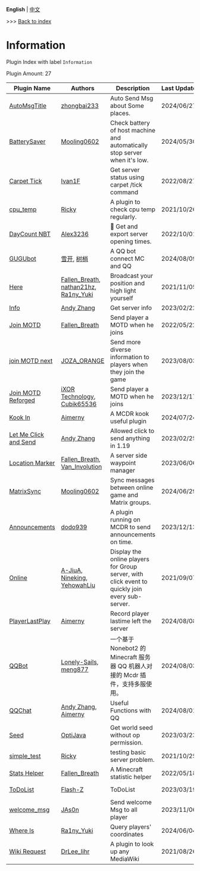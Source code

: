 **English** | [中文](readme-zh_cn.md)

\>\>\> [Back to index](/readme.md)

# Information

Plugin Index with label `Information`

Plugin Amount: 27

| Plugin Name | Authors | Description | Last Update | Labels |
| --- | --- | --- | --- | --- |
| [AutoMsgTitle](/plugins/auto_msg_title/readme.md) | [zhongbai233](https://github.com/zhongbai2333) | Auto Send Msg about Some places. | 2024/06/27 | [`Information`](/labels/information/readme.md) |
| [BatterySaver](/plugins/battery_saver/readme.md) | [Mooling0602](https://github.com/Mooling0602) | Check battery of host machine and automatically stop server when it's low. | 2024/05/30 | [`Tool`](/labels/tool/readme.md), [`Information`](/labels/information/readme.md) |
| [Carpet Tick](/plugins/carpet_tick/readme.md) | [Ivan1F](https://github.com/Ivan-1F) | Get server status using carpet /tick command | 2022/08/27 | [`Information`](/labels/information/readme.md) |
| [cpu_temp](/plugins/cpu_temp/readme.md) | [Ricky](https://github.com/R1ckyH) | A plugin to check cpu temp regularly. | 2021/10/26 | [`Information`](/labels/information/readme.md) |
| [DayCount NBT](/plugins/daycount_nbt/readme.md) | [Alex3236](https://github.com/alex3236) | :calendar: Get and export server opening times. | 2022/10/01 | [`Information`](/labels/information/readme.md), [`API`](/labels/api/readme.md) |
| [GUGUbot](/plugins/gugubot/readme.md) | [雪开](https://github.com/XueK66), [树梢](https://github.com/LoosePrince) | A QQ bot connect MC and QQ | 2024/08/09 | [`Information`](/labels/information/readme.md), [`Management`](/labels/management/readme.md) |
| [Here](/plugins/here/readme.md) | [Fallen_Breath](https://github.com/Fallen-Breath), [nathan21hz](https://github.com/nathan21hz), [Ra1ny_Yuki](https://github.com/Ra1ny-Yuki) | Broadcast your position and high light yourself | 2021/11/05 | [`Information`](/labels/information/readme.md) |
| [Info](/plugins/info/readme.md) | [Andy Zhang](https://github.com/AnzhiZhang) | Get server info | 2023/02/22 | [`Information`](/labels/information/readme.md) |
| [Join MOTD](/plugins/join_motd/readme.md) | [Fallen_Breath](https://github.com/Fallen-Breath) | Send player a MOTD when he joins | 2022/05/22 | [`Information`](/labels/information/readme.md) |
| [join MOTD next](/plugins/join_motd_next/readme.md) | [JOZA_ORANGE](https://github.com/JOZA-ORANGE) | Send more diverse information to players when they join the game | 2023/08/03 | [`Information`](/labels/information/readme.md) |
| [Join MOTD Reforged](/plugins/joinmotd_reforged/readme.md) | [iXOR Technology](https://github.com/iXORTech/), [Cubik65536](https://github.com/Cubik65536/) | Send player a MOTD when he joins | 2023/12/17 | [`Information`](/labels/information/readme.md) |
| [Kook In](/plugins/kookin/readme.md) | [Aimerny](https://github.com/Aimerny) | A MCDR kook useful plugin | 2024/07/24 | [`Information`](/labels/information/readme.md), [`Management`](/labels/management/readme.md) |
| [Let Me Click and Send](/plugins/let_me_click_and_send/readme.md) | [Andy Zhang](https://github.com/AnzhiZhang) | Allowed click to send anything in 1.19 | 2023/02/25 | [`Information`](/labels/information/readme.md) |
| [Location Marker](/plugins/location_marker/readme.md) | [Fallen_Breath](https://github.com/Fallen-Breath), [Van_Involution](https://github.com/Van-Nya) | A server side waypoint manager | 2023/06/06 | [`Information`](/labels/information/readme.md) |
| [MatrixSync](/plugins/matrix_sync/readme.md) | [Mooling0602](https://github.com/Mooling0602) | Sync messages between online game and Matrix groups. | 2024/06/29 | [`Tool`](/labels/tool/readme.md), [`Information`](/labels/information/readme.md) |
| [Announcements](/plugins/mcdr_announcements/readme.md) | [dodo939](https://github.com/yfy-dodo939) | A plugin running on MCDR to send announcements on time. | 2023/12/13 | [`Information`](/labels/information/readme.md) |
| [Online](/plugins/online/readme.md) | [A-JiuA](https://github.com/A-JiuA), [Nineking](https://github.com/NineKing32649163), [YehowahLiu](https://github.com/YehowahLiu) | Display the online players for Group server, with click event to quickly join every sub-server. | 2021/09/07 | [`Information`](/labels/information/readme.md) |
| [PlayerLastPlay](/plugins/player_last_play/readme.md) | [Aimerny](https://github.com/Aimerny) | Record player lastime left the server | 2024/08/08 | [`Information`](/labels/information/readme.md) |
| [QQBot](/plugins/qq_bot/readme.md) | [Lonely-Sails](https://github.com/Lonely-Sails), [meng877](https://github.com/meng877) | 一个基于 Nonebot2 的 Minecraft 服务器 QQ 机器人对接的 Mcdr 插件，支持多服使用。 | 2024/08/03 | [`Information`](/labels/information/readme.md), [`Management`](/labels/management/readme.md) |
| [QQChat](/plugins/qq_chat/readme.md) | [Andy Zhang](https://github.com/AnzhiZhang), [Aimerny](https://github.com/Aimerny) | Useful Functions with QQ | 2024/08/01 | [`Information`](/labels/information/readme.md), [`Management`](/labels/management/readme.md) |
| [Seed](/plugins/seed/readme.md) | [OptiJava](https://github.com/OptiJava) | Get world seed without op permission. | 2023/03/23 | [`Information`](/labels/information/readme.md) |
| [simple_test](/plugins/simple_test/readme.md) | [Ricky](https://github.com/R1ckyH) | testing basic server problem. | 2021/10/25 | [`Information`](/labels/information/readme.md) |
| [Stats Helper](/plugins/stats_helper/readme.md) | [Fallen_Breath](https://github.com/Fallen-Breath) | A Minecraft statistic helper | 2022/05/18 | [`Tool`](/labels/tool/readme.md), [`Information`](/labels/information/readme.md) |
| [ToDoList](/plugins/todolist/readme.md) | [Flash-Z](https://github.com/Flash-Z) | ToDoList | 2023/03/19 | [`Tool`](/labels/tool/readme.md), [`Information`](/labels/information/readme.md) |
| [welcome_msg](/plugins/welcome_msg/readme.md) | [JAs0n](https://github.com/JAs0n319) | Send welcome Msg to all player | 2023/11/06 | [`Information`](/labels/information/readme.md) |
| [Where Is](/plugins/where_is/readme.md) | [Ra1ny_Yuki](https://github.com/Ra1ny-Yuki) | Query players' coordinates | 2024/06/04 | [`Information`](/labels/information/readme.md) |
| [Wiki Request](/plugins/wiki_request/readme.md) | [DrLee_lihr](https://github.com/DrLee-lihr) | A plugin to look up any MediaWiki | 2021/08/26 | [`Information`](/labels/information/readme.md) |

